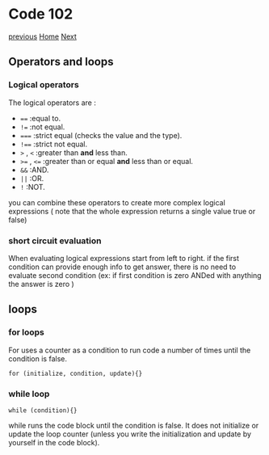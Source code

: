
# Code 102

[previous](https://dinaalsaid.github.io/learning-journal/reading07)
[Home](https://dinaalsaid.github.io/reading-notes/)
[Next](https://dinaalsaid.github.io/code201reading/class-01)

## Operators and loops

### Logical operators

The logical operators are :

* `==` :equal to.
* `!=` :not equal.
* `===` :strict equal (checks the value and the type).
* `!==` :strict not equal.
* `>` , `<` :greater than **and** less than.
* `>=` , `<=` :greater than or equal **and** less than or equal.
* `&&` :AND.
* `||` :OR.
* `!` :NOT.

you can combine these operators to create more complex logical expressions ( note that the whole expression returns a single value true or false)

### short circuit evaluation

When evaluating logical expressions start from left to right.
if the first condition can provide enough info
to get answer, there is no need to evaluate second condition
(ex: if first condition is zero ANDed with anything the answer
is zero )

## loops

### for loops

For uses a counter as a condition
to run code a number of times until the condition is false.

````
for (initialize, condition, update){}
````

### while loop

````
while (condition){}
````

while runs the code block until the condition is false.
It does not initialize or update the loop 
counter (unless you write the initialization and update 
by yourself in the code block).
